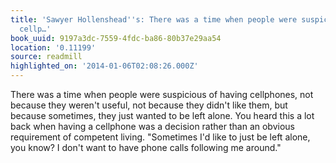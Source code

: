 ```yaml
---
title: 'Sawyer Hollenshead''s: There was a time when people were suspicious of having
  cellp…'
book_uuid: 9197a3dc-7559-4fdc-ba86-80b37e29aa54
location: '0.11199'
source: readmill
highlighted_on: '2014-01-06T02:08:26.000Z'
---
```


There was a time when people were suspicious of having cellphones, not because they weren't useful, not because they didn't like them, but because sometimes, they just wanted to be left alone. You heard this a lot back when having a cellphone was a decision rather than an obvious requirement of competent living. "Sometimes I'd like to just be left alone, you know? I don't want to have phone calls following me around."
